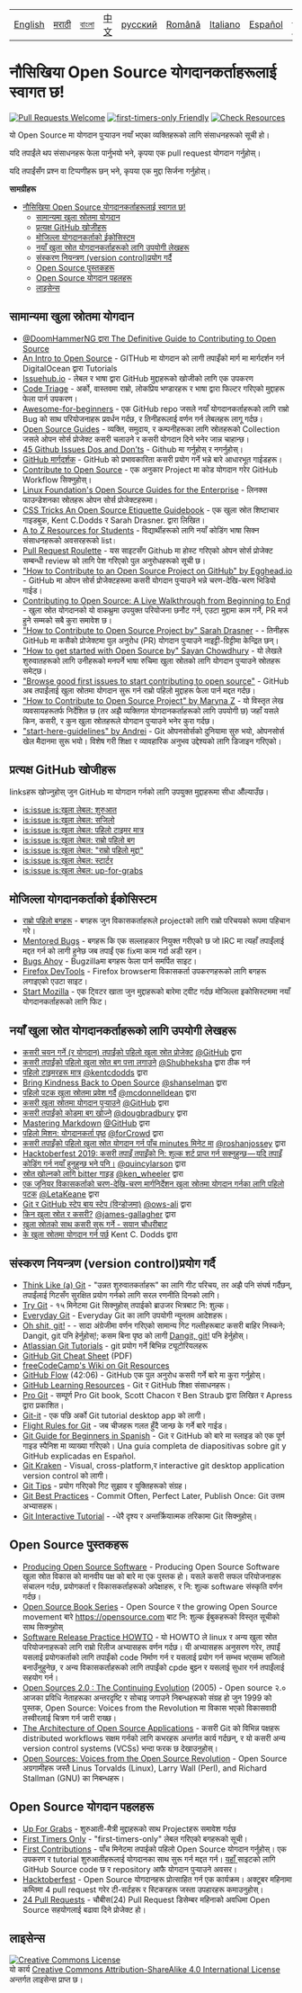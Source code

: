 <table>
    <tr>
        <!-- Do not translate this table -->
        <td><a href="./README.md"> English </a></td>
        <td><a href="./README-MR.md"> मराठी </a></td>
        <td><a href="./README-BN.md"> বাংলা </a></td>
        <td><a href="./README-ZH.md"> 中文 </a></td>
        <td><a href="./README-RU.md"> русский </a></td>
        <td><a href="./README-RO.md"> Română </a></td>
        <td><a href="./README-IT.md"> Italiano </a></td>
        <td><a href="./README-ES.md"> Español </a></td>
        <td><a href="./README-pt-BR.md"> Português (BR) </a></td>
        <td><a href="./README-DE.md"> Deutsch </a></td>
        <td><a href="./README-GR.md"> Ελληνικά </a></td>
        <td><a href="./README-FR.md"> Français </a></td>
        <td><a href="./README-TR.md"> Turkish </a></td>
        <td><a href="./README-NE.md"> नेपाली </a></td>
    </tr>
</table>

# नौसिखिया Open Source योगदानकर्ताहरूलाई स्वागत छ!

[![Pull Requests Welcome](https://img.shields.io/badge/PRs-welcome-brightgreen.svg?style=flat)](http://makeapullrequest.com)
[![first-timers-only Friendly](https://img.shields.io/badge/first--timers--only-friendly-blue.svg)](http://www.firsttimersonly.com/)
[![Check Resources](https://github.com/freeCodeCamp/how-to-contribute-to-open-source/actions/workflows/test.yml/badge.svg)](https://github.com/freeCodeCamp/how-to-contribute-to-open-source/actions/workflows/test.yml)

यो Open Source मा योगदान पुर्‍याउन नयाँ भएका व्यक्तिहरूको लागि संसाधनहरूको सूची हो।

यदि तपाईंले थप संसाधनहरू फेला पार्नुभयो भने, कृपया एक pull request योगदान गर्नुहोस्।

यदि तपाईंसँग प्रश्न वा टिप्पणीहरू छन् भने, कृपया एक मुद्दा सिर्जना गर्नुहोस्।

**सामग्रीहरू**

- [नौसिखिया Open Source योगदानकर्ताहरूलाई स्वागत छ!](#नौसिखिया-open-source-योगदानकर्ताहरूलाई-स्वागत-छ)
  - [सामान्यमा खुला स्रोतमा योगदान](#सामान्यमा-खुला-स्रोतमा-योगदान)
  - [प्रत्यक्ष GitHub खोजीहरू](#प्रत्यक्ष-github-खोजीहरू)
  - [मोजिल्ला योगदानकर्ताको ईकोसिस्टम](#मोजिल्ला-योगदानकर्ताको-ईकोसिस्टम)
  - [नयाँ खुला स्रोत योगदानकर्ताहरूको लागि उपयोगी लेखहरू](#नयाँ-खुला-स्रोत-योगदानकर्ताहरूको-लागि-उपयोगी-लेखहरू)
  - [संस्करण नियन्त्रण (version control)प्रयोग गर्दै](#संस्करण-नियन्त्रण-version-controlप्रयोग-गर्दै)
  - [Open Source पुस्तकहरू](#open-source-पुस्तकहरू)
  - [Open Source योगदान पहलहरू](#open-source-योगदान-पहलहरू)
  - [लाइसेन्स](#लाइसेन्स)

## सामान्यमा खुला स्रोतमा योगदान
- [@DoomHammerNG](https://twitter.com/DoomHammerNG)[ द्वारा The Definitive Guide to Contributing to Open Source](https://medium.freecodecamp.org/the-definitive-guide-to-contributing-to-open-source-900d5f9f2282)
- [An Intro to Open Source](https://www.digitalocean.com/community/tutorial_series/an-introduction-to-open-source) - GITHub मा योगदान  को लागी तपाइँको मार्ग मा मार्गदर्शन गर्न DigitalOcean द्वारा Tutorials
- [Issuehub.io](http://issuehub.pro/) - लेबल र भाषा द्वारा GitHub मुद्दाहरूको खोजीको लागि एक उपकरण
- [Code Triage](https://www.codetriage.com/) - अर्को, वास्तवमा राम्रो, लोकप्रिय भण्डारहरू र भाषा द्वारा फिल्टर गरिएको मुद्दाहरू फेला पार्न उपकरण।
- [Awesome-for-beginners](https://github.com/MunGell/awesome-for-beginners) - एक GitHub repo जसले नयाँ योगदानकर्ताहरूको लागि राम्रो Bug को साथ परियोजनाहरू प्रवर्धन गर्दछ, र तिनीहरूलाई वर्णन गर्न लेबलहरू लागू गर्दछ।
- [Open Source Guides](https://opensource.guide/) - व्यक्ति, समुदाय, र कम्पनीहरूका लागि स्रोतहरूको  Collection जसले ओपन सोर्स प्रोजेक्ट कसरी चलाउने र कसरी योगदान दिने भनेर जान्न चाहान्छ।
- [45 Github Issues Dos and Don’ts](https://hackernoon.com/45-github-issues-dos-and-donts-dfec9ab4b612) - Github मा गर्नुहोस् र नगर्नुहोस्।
- [GitHub मार्गदर्शक](https://docs.github.com/en) - GitHub को प्रभावकारिता कसरी प्रयोग गर्ने भन्ने बारे आधारभूत गाईडहरू।
- [Contribute to Open Source](https://github.com/danthareja/contribute-to-open-source) - 
 एक अनुकार Project मा ​​कोड योगदान गरेर GitHub Workflow सिक्नुहोस्।
- [Linux Foundation's Open Source Guides for the Enterprise](https://www.linuxfoundation.org/resources/open-source-guides) - लिनक्स फाउन्डेशनका स्रोतहरू ओपन सोर्स प्रोजेक्टहरूमा।
- [CSS Tricks An Open Source Etiquette Guidebook](https://css-tricks.com/open-source-etiquette-guidebook/) - एक खुला स्रोत शिष्टाचार गाइडबुक, Kent C.Dodds र Sarah Drasner. द्वारा लिखित।
- [A to Z Resources for Students](https://github.com/dipakkr/A-to-Z-Resources-for-Students) - विद्यार्थीहरूको लागि नयाँ कोडिंग भाषा सिक्न संसाधनहरूको अवसरहरूको list।
- [Pull Request Roulette](https://blog.devcenter.co/contributing-to-your-first-open-source-project-a-practical-approach-1928c4cbdae) - यस साइटसँग Github मा होस्ट गरिएको ओपन सोर्स प्रोजेक्ट सम्बन्धी review को लागि पेश गरिएको पुल अनुरोधहरूको सूची छ।
- ["How to Contribute to an Open Source Project on GitHub" by Egghead.io](https://egghead.io/courses/how-to-contribute-to-an-open-source-project-on-github) - GitHub मा ओपन सोर्स प्रोजेक्टहरूमा कसरी योगदान पुर्‍याउने भन्ने चरण-देखि-चरण भिडियो गाईड।
- [Contributing to Open Source: A Live Walkthrough from Beginning to End](https://medium.com/@kevinjin/contributing-to-open-source-walkthrough-part-0-b3dc43e6b720) - खुला स्रोत योगदानको यो वाकथ्रुमा उपयुक्त परियोजना छनौट गर्न, एउटा मुद्दामा काम गर्ने, PR मर्ज हुने सम्मको सबै कुरा समावेश छ।
- ["How to Contribute to Open Source Project by" Sarah Drasner](https://css-tricks.com/how-to-contribute-to-an-open-source-project/) - - तिनीहरू GitHub मा कसैको प्रोजेक्टमा पुल अनुरोध (PR) योगदान पुर्‍याउने नाइट्टी-ग्रिट्टीमा केन्द्रित छन्।
- ["How to get started with Open Source by" Sayan Chowdhury](https://www.hackerearth.com:443/getstarted-opensource/) - यो लेखले शुरुवातहरूको लागि उनीहरूको मनपर्ने भाषा रुचिमा खुला स्रोतको लागि योगदान पुर्‍याउने स्रोतहरू समेट्छ।
- ["Browse good first issues to start contributing to open source"](https://github.blog/2020-01-22-browse-good-first-issues-to-start-contributing-to-open-source/) - GitHub अब तपाईंलाई खुला स्रोतमा योगदान सुरू गर्न राम्रो पहिलो मुद्दाहरू फेला पार्न मद्दत गर्दछ।
- ["How to Contribute to Open Source Project" by Maryna Z](https://rubygarage.org/blog/how-contribute-to-open-source-projects) - यो विस्तृत लेख व्यवसायहरूतर्फ निर्देशित छ (तर अझै व्यक्तिगत योगदानकर्ताहरूको लागि उपयोगी छ) जहाँ यसले किन, कसरी, र कुन खुला स्रोतहरूले योगदान पुर्‍याउने भनेर कुरा गर्दछ।
- ["start-here-guidelines" by Andrei](https://github.com/zero-to-mastery/start-here-guidelines) - Git ओपनसोर्सको दुनियामा सुरु भयो, ओपनसोर्स खेल मैदानमा सुरू भयो। विशेष गरी शिक्षा र व्यावहारिक अनुभव उद्देश्यको लागि डिजाइन गरिएको।


## प्रत्यक्ष GitHub खोजीहरू
linksहरू खोज्नुहोस् जुन GitHub मा योगदान गर्नको लागि उपयुक्त मुद्दाहरूमा सीधा औंल्याउँछ।
- [is:issue is:खुला लेबल: शुरुआत](https://github.com/search?utf8=%E2%9C%93&q=is%3Aissue+is%3Aopen+label%3Abeginner)
- [is:issue is:खुला लेबल: सजिलो](https://github.com/search?utf8=%E2%9C%93&q=is%3Aissue+is%3Aopen+label%3Aeasy)
- [is:issue is:खुला लेबल: पहिलो टाइमर मात्र](https://github.com/search?utf8=%E2%9C%93&q=is%3Aissue+is%3Aopen+label%3Afirst-timers-only)
- [is:issue is:खुला लेबल: राम्रो पहिलो बग](https://github.com/search?utf8=%E2%9C%93&q=is%3Aissue+is%3Aopen+label%3Agood-first-bug)
- [is:issue is:खुला लेबल: "राम्रो पहिलो मुद्दा"](https://github.com/search?utf8=%E2%9C%93&q=is%3Aissue+is%3Aopen+label%3A"good+first+issue")
- [is:issue is:खुला लेबल: स्टार्टर](https://github.com/search?utf8=%E2%9C%93&q=is%3Aissue+is%3Aopen+label%3Astarter)
- [is:issue is:खुला लेबल: up-for-grabs](https://github.com/search?utf8=%E2%9C%93&q=is%3Aissue+is%3Aopen+label%3Aup-for-grabs)

## मोजिल्ला योगदानकर्ताको ईकोसिस्टम
- [राम्रो पहिलो बगहरू](https://bugzilla.mozilla.org/buglist.cgi?quicksearch=sw:%22[good%20first%20bug]%22&limit=0) - बगहरू जुन विकासकर्ताहरूले projectको लागि राम्रो परिचयको रूपमा पहिचान गरे।
- [Mentored Bugs](https://bugzilla.mozilla.org/buglist.cgi?quicksearch=mentor%3A%40) - बगहरू कि एक सल्लाहकार नियुक्त गरीएको छ जो IRC मा त्यहाँ तपाईंलाई मद्दत गर्न को लागी हुनेछ जब तपाईं एक fixमा काम गर्दा अडी रहन।
- [Bugs Ahoy](https://www.joshmatthews.net/bugsahoy/) - Bugzillaमा बगहरू फेला पार्न समर्पित साइट।
- [Firefox DevTools](http://firefox-dev.tools/) - Firefox browserमा विकासकर्ता उपकरणहरूको लागि बगहरू लगाइएको एउटा साइट।
- [Start Mozilla](https://twitter.com/StartMozilla) - एक ट्विटर खाता जुन मुद्दाहरूको बारेमा ट्वीट गर्दछ मोजिल्ला इकोसिस्टममा नयाँ योगदानकर्ताहरूको लागि फिट।

## नयाँ खुला स्रोत योगदानकर्ताहरूको लागि उपयोगी लेखहरू
- [कसरी चयन गर्ने (र योगदान) तपाईंको पहिलो खुला स्रोत प्रोजेक्ट](https://github.com/collections/choosing-projects) [@GitHub](https://github.com/github) द्वारा
- [कसरी तपाईंको पहिलो खुला स्रोत बग पत्ता लगाउने](https://www.freecodecamp.org/news/finding-your-first-open-source-project-or-bug-to-work-on-1712f651e5ba/) [@Shubheksha](https://github.com/Shubheksha) द्वारा ठीक गर्न
- [पहिलो टाइमरहरू मात्र](https://kentcdodds.com/blog/first-timers-only) [@kentcdodds](https://github.com/kentcdodds) द्वारा
- [Bring Kindness Back to Open Source](https://web.archive.org/web/20201009150545/https://www.hanselman.com/blog/bring-kindness-back-to-open-source) [@shanselman](https://github.com/shanselman) द्वारा
- [पहिलो पटक खुला स्रोतमा प्रवेश गर्दै](https://www.nearform.com/blog/getting-into-open-source-for-the-first-time/) [@mcdonnelldean](https://github.com/mcdonnelldean) द्वारा
- [कसरी खुला स्रोतमा योगदान पुर्‍याउने](https://opensource.guide/how-to-contribute/) [@GitHub](https://github.com/github/opensource.guide) द्वारा
- [कसरी तपाईंको कोडमा बग खोज्ने](https://8thlight.com/insights/how-to-find-a-bug-in-your-code) [@dougbradbury](https://twitter.com/dougbradbury) द्वारा
- [Mastering Markdown](https://docs.github.com/features/mastering-markdown/) [@GitHub](https://github.com/github/docs) द्वारा
- [पहिलो मिशन: योगदानकर्ता पृष्ठ](https://forcrowd.medium.com/first-mission-contributors-page-df24e6e70705#.2v2g0no29) [@forCrowd](https://github.com/forCrowd) द्वारा
- [कसरी तपाइँको पहिलो खुला स्रोत योगदान गर्न पाँच minutes मिनेट मा](https://www.freecodecamp.org/news/how-to-make-your-first-open-source-contribution-in-just-5-minutes-aaad1fc59c9a/) [@roshanjossey](https://github.com/Roshanjossey/) द्वारा
- [Hacktoberfest 2019:  कसरी तपाइँ तपाइँको नि: शुल्क शर्ट प्राप्त गर्न सक्नुहुन्छ — यदि तपाइँ कोडिंग गर्न नयाँ हुनुहुन्छ भने पनि।](https://www.freecodecamp.org/news/hacktoberfest-2018-how-you-can-get-your-free-shirt-even-if-youre-new-to-coding-96080dd0b01b/) [@quincylarson](https://www.freecodecamp.org/news/author/quincylarson/) द्वारा
- [स्रोत खोल्नको लागि bitter गाइड](https://medium.com/codezillas/a-bitter-guide-to-open-source-a8e3b6a3c1c4) [@ken_wheeler](https://medium.com/@ken_wheeler) द्वारा
- [एक जूनियर विकासकर्ताको चरण-देखि-चरण मार्गनिर्देशन खुला स्रोतमा योगदान गर्नका लागि पहिलो पटक](https://hackernoon.com/contributing-to-open-source-the-sharks-are-photoshopped-47e22db1ab86) [@LetaKeane](https://hackernoon.com/u/letakeane) द्वारा
- [Git र GitHub स्टेप बाय स्टेप (विन्डोजमा)](https://medium.com/illumination/path-to-learning-git-and-github-be93518e06dc) [@ows-ali](https://medium.com/@ows_ali) द्वारा
- [किन खुला स्रोत र कसरी?](https://careerkarma.com/blog/open-source-projects-for-beginners/) [@james-gallagher](https://careerkarma.com/blog/author/jamesgallagher/) द्वारा
- [खुला स्रोतको साथ कसरी सुरू गर्ने - सयान चौधरीबाट](https://www.hackerearth.com/getstarted-opensource/)
- [के खुला स्रोतमा योगदान गर्न पर्छ](https://kentcdodds.com/blog/what-open-source-project-should-i-contribute-to) Kent C. Dodds द्वारा

## संस्करण नियन्त्रण (version control)प्रयोग गर्दै
- [Think Like (a) Git](https://think-like-a-git.net/) - "उन्नत शुरुवातकर्ताहरू" का लागि गीट परिचय, तर अझै पनि संघर्ष गर्दैछन्, तपाईंलाई गिटसँग सुरक्षित प्रयोग गर्नको लागि सरल रणनीति दिनको लागि।
- [Try Git](https://docs.github.com/en/get-started/quickstart/set-up-git) - १५  मिनेटमा Git सिक्नुहोस् तपाईको ब्राउजर भित्रबाट नि: शुल्क।
- [Everyday Git](https://git-scm.com/docs/giteveryday) - Everyday Git का लागि उपयोगी न्यूनतम आदेशहरू।
- [Oh shit, git!](https://ohshitgit.com/) - - सादा अंग्रेजीमा वर्णन गरिएको सामान्य गिट गल्तीहरूबाट कसरी बाहिर निस्कने; Dangit, git पनि हेर्नुहोस्!; कसम बिना पृष्ठ को लागी [Dangit, git!](https://dangitgit.com/) पनि हेर्नुहोस्।
- [Atlassian Git Tutorials](https://www.atlassian.com/git/tutorials) - git प्रयोग गर्ने बिभिन्न ट्यूटोरियलहरू
- [GitHub Git Cheat Sheet](https://education.github.com/git-cheat-sheet-education.pdf) (PDF)
- [freeCodeCamp's Wiki on Git Resources](https://forum.freecodecamp.org/t/wiki-git-resources/13136)
- [GitHub Flow](https://www.youtube.com/watch?v=juLIxo42A_s) (42:06) - GitHub एक पुल अनुरोध कसरी गर्ने बारे मा कुरा गर्नुहोस्।
- [GitHub Learning Resources](https://docs.github.com/en/free-pro-team@latest/github/getting-started-with-github/git-and-github-learning-resources) - Git र GitHub शिक्षा संसाधनहरू।
- [Pro Git](https://git-scm.com/book/en/v2) - सम्पूर्ण Pro Git book,  Scott Chacon र Ben Straub द्वारा लिखित र Apress द्वारा प्रकाशित।
- [Git-it](https://github.com/jlord/git-it-electron) - एक पछि अर्को Git tutorial desktop app को लागी।
- [Flight Rules for Git](https://github.com/k88hudson/git-flight-rules) -  जब चीजहरू गलत हुँदै जान्छ के गर्ने बारे गाईड।
- [Git Guide for Beginners in Spanish](https://platzi.github.io/git-slides/#/) - Git र GitHub को बारे मा स्लाइड को एक पूर्ण गाइड स्पैनिश मा व्याख्या गरिएको। Una guía completa de diapositivas sobre git y GitHub explicadas en Español.
- [Git Kraken](https://www.gitkraken.com/git-client) - Visual, cross-platform,र  interactive git desktop application version control को लागी।
- [Git Tips](https://github.com/git-tips/tips) - प्रयोग गरिएको गिट सुझाव र युक्तिहरूको संग्रह।
- [Git Best Practices](https://sethrobertson.github.io/GitBestPractices/) - Commit Often, Perfect Later, Publish Once: Git उत्तम अभ्यासहरू।
- [Git Interactive Tutorial](https://learngitbranching.js.org/) - -धेरै दृश्य र अन्तर्क्रियात्मक तरिकामा Git सिक्नुहोस्।

## Open Source पुस्तकहरू
- [Producing Open Source Software](https://producingoss.com/) - Producing Open Source Software खुला स्रोत  विकास को मानवीय पक्ष को बारे मा एक पुस्तक हो। यसले कसरी सफल परियोजनाहरू संचालन गर्दछ, प्रयोगकर्ता र विकासकर्ताहरूको अपेक्षाहरू, र नि: शुल्क software संस्कृति वर्णन गर्दछ।
- [Open Source Book Series](https://opensource.com/resources/ebooks) - Open Source र the growing Open Source movement बारे https://opensource.com बाट नि: शुल्क ईबुकहरूको विस्तृत सूचीको साथ सिक्नुहोस्
- [Software Release Practice HOWTO](https://tldp.org/HOWTO/Software-Release-Practice-HOWTO/) - यो HOWTO ले linux र अन्य खुला स्रोत परियोजनाहरूको लागि राम्रो रिलीज अभ्यासहरू वर्णन गर्दछ। यी अभ्यासहरू अनुसरण गरेर, तपाईं यसलाई प्रयोगकर्ताको लागि तपाईंको code निर्माण गर्न र यसलाई प्रयोग गर्न सम्भव भएसम्म सजिलो बनाउँनुहुनेछ, र अन्य विकासकर्ताहरूको लागि तपाईंको cpde बुझ्न र यसलाई सुधार गर्न तपाईंलाई सहयोग गर्न।
- [Open Sources 2.0 : The Continuing Evolution](https://archive.org/details/opensources2.000diborich) (2005) - Open source २.० आजका प्रविधि नेताहरूका अन्तरदृष्टि र सोचाइ जगाउने निबन्धहरूको संग्रह हो जुन  1999 को पुस्तक, Open Source: Voices from the Revolution मा विकास भएको विकासवादी तस्वीरलाई चित्रण गर्न जारी राख्छ।
- [The Architecture of Open Source Applications](http://www.aosabook.org/en/git.html) - कसरी Git को विभिन्न पक्षहरू distributed workflows सक्षम गर्नको लागि कभरहरू अन्तर्गत कार्य गर्दछन्, र यो कसरी अन्य version control systems (VCSs) भन्दा फरक छ देखाउनुहोस्।
- [Open Sources: Voices from the Open Source Revolution](https://www.oreilly.com/openbook/opensources/book/) - Open Source अग्रगामीहरू जस्तै Linus Torvalds (Linux), Larry Wall (Perl), and Richard Stallman (GNU) का निबन्धहरू।

## Open Source योगदान पहलहरू
- [Up For Grabs](https://up-for-grabs.net/) - शुरुआती-मैत्री मुद्दाहरूको साथ Projectहरू समावेश गर्दछ
- [First Timers Only](https://www.firsttimersonly.com/) - "first-timers-only" लेबल गरिएको बगहरूको सूची।
- [First Contributions](https://firstcontributions.github.io/) - पाँच मिनेटमा तपाईको पहिलो Open Source योगदान गर्नुहोस्। एक उपकरण र tutorial शुरुआतीहरूलाई योगदानका साथ सुरू गर्न मद्दत गर्न। [यहाँ ](https://github.com/firstcontributions/first-contributions) साइटको लागि GitHub Source code छ र repository आफै योगदान पुर्‍याउने अवसर।
- [Hacktoberfest](https://hacktoberfest.digitalocean.com/) -  Open Source योगदानहरू प्रोत्साहित गर्न एक कार्यक्रम। अक्टूबर महिनामा कम्तिमा 4 pull request गरेर टी-सर्टहरू र स्टिकरहरू जस्ता उपहारहरू कमाउनुहोस्।
- [24 Pull Requests](https://24pullrequests.com) - चौबीस(24) Pull Request  डिसेम्बर महिनाको अवधिमा Open Source सहयोगलाई बढावा दिने प्रोजेक्ट हो।

## लाइसेन्स
<a rel="license" href="https://creativecommons.org/licenses/by-sa/4.0/"><img alt="Creative Commons License" style="border-width:0" src="https://licensebuttons.net/l/by-sa/4.0/88x31.png" /></a><br />यो कार्य <a rel="license" href="https://creativecommons.org/licenses/by-sa/4.0/">Creative Commons Attribution-ShareAlike 4.0 International License</a> अन्तर्गत लाइसेन्स प्राप्त छ।